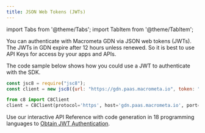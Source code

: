 ```yaml
---
title: JSON Web Tokens (JWTs)
---
```


import Tabs from '@theme/Tabs';
import TabItem from '@theme/TabItem';

You can authenticate with Macrometa GDN via JSON web tokens (JWTs). The JWTs in GDN expire after 12 hours unless renewed. So it is best to use API Keys for access by your apps and APIs.

The code sample below shows how you could use a JWT to authenticate with the SDK.

<Tabs groupId="operating-systems">

<TabItem value="js" label="Javascript">

```js
const jsc8 = require("jsc8");
const client = new jsc8({url: "https://gdn.paas.macrometa.io", token: "xxxxxx", fabricName: '_system'});
```

</TabItem>
<TabItem value="py" label="Python">

```py
from c8 import C8Client
client = C8Client(protocol='https', host='gdn.paas.macrometa.io', port=443, token=<your tokeb>)
```

</TabItem>
<TabItem value="apo" label="REST API">

Use our interactive API Reference with code generation in 18 programming languages to [Obtain JWT Authentication](https://macrometa.com/docs/api#/paths/_open-auth/post).

</TabItem>
</Tabs>
